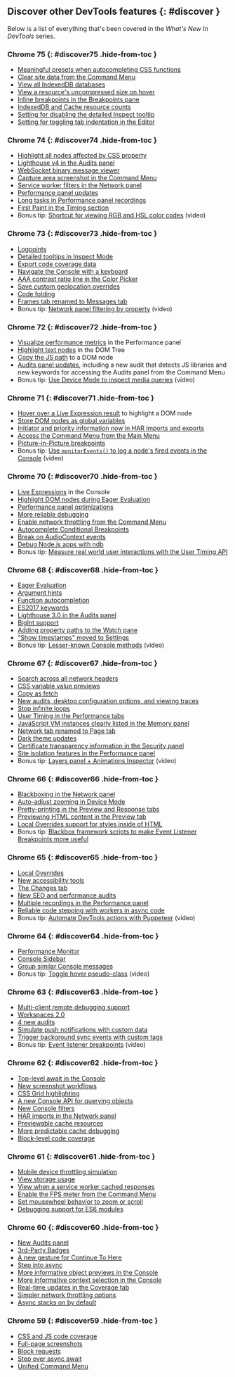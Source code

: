 ## Discover other DevTools features {: #discover }

Below is a list of everything that's been covered in the *What's New In DevTools* series.

### Chrome 75 {: #discover75 .hide-from-toc }

* [Meaningful presets when autocompleting CSS functions](/web/updates/2019/04/devtools#presets)
* [Clear site data from the Command Menu](/web/updates/2019/04/devtools#clear)
* [View all IndexedDB databases](/web/updates/2019/04/devtools#indexeddb)
* [View a resource's uncompressed size on hover](/web/updates/2019/04/devtools#uncompressed)
* [Inline breakpoints in the Breakpoints pane](/web/updates/2019/04/devtools#inline)
* [IndexedDB and Cache resource counts](/web/updates/2019/04/devtools#counts)
* [Setting for disabling the detailed Inspect tooltip](/web/updates/2019/04/devtools#inspect)
* [Setting for toggling tab indentation in the Editor](/web/updates/2019/04/devtools#tab)


### Chrome 74 {: #discover74 .hide-from-toc }

* [Highlight all nodes affected by CSS property](/web/updates/2019/03/devtools#highlight)
* [Lighthouse v4 in the Audits panel](/web/updates/2019/03/devtools#lighthouse)
* [WebSocket binary message viewer](/web/updates/2019/03/devtools#binary)
* [Capture area screenshot in the Command Menu](/web/updates/2019/03/devtools#screenshot)
* [Service worker filters in the Network panel](/web/updates/2019/03/devtools#swfilters)
* [Performance panel updates](/web/updates/2019/03/devtools#perf)
* [Long tasks in Performance panel recordings](/web/updates/2019/03/devtools#longtasks)
* [First Paint in the Timing section](/web/updates/2019/03/devtools#FP)
* Bonus tip: [Shortcut for viewing RGB and HSL color codes](https://youtu.be/I14fXc7sXdU?t=221) (video)

### Chrome 73 {: #discover73 .hide-from-toc }

* [Logpoints](/web/updates/2019/01/devtools#logpoints)
* [Detailed tooltips in Inspect Mode](/web/updates/2019/01/devtools#inspect)
* [Export code coverage data](/web/updates/2019/01/devtools#coverage)
* [Navigate the Console with a keyboard](/web/updates/2019/01/devtools#keyboard)
* [AAA contrast ratio line in the Color Picker](/web/updates/2019/01/devtools#AAA)
* [Save custom geolocation overrides](/web/updates/2019/01/devtools#geolocation)
* [Code folding](/web/updates/2019/01/devtools#folding)
* [Frames tab renamed to Messages tab](/web/updates/2019/01/devtools#messages)
* Bonus tip: [Network panel filtering by property](https://youtu.be/uddZX9ZK6wY?t=338) (video)

### Chrome 72 {: #discover72 .hide-from-toc }

* [Visualize performance metrics](/web/updates/2018/11/devtools#metrics) in the Performance panel
* [Highlight text nodes](/web/updates/2018/11/devtools#highlight) in the DOM Tree
* [Copy the JS path](/web/updates/2018/11/devtools#copy) to a DOM node
* [Audits panel updates](/web/updates/2018/11/devtools#audits), including a new audit
  that detects JS libraries and new keywords for accessing the Audits panel from the Command Menu
* Bonus tip: [Use Device Mode to inspect media queries](https://youtu.be/XVJxlEdB230?t=155) (video)

### Chrome 71 {: #discover71 .hide-from-toc }

* [Hover over a Live Expression result](/web/updates/2018/10/devtools#hover) to highlight a DOM node
* [Store DOM nodes as global variables](/web/updates/2018/10/devtools)
* [Initiator and priority information now in HAR imports and exports](/web/updates/2018/10/devtools)
* [Access the Command Menu from the Main Menu](/web/updates/2018/10/devtools)
* [Picture-in-Picture breakpoints](/web/updates/2018/10/devtools)
* Bonus tip: [Use `monitorEvents()` to log a node's fired events in the 
  Console](https://youtu.be/fJxFZO8OEEs?t=154) (video)

### Chrome 70 {: #discover70 .hide-from-toc }

* [Live Expressions](/web/updates/2018/08/devtools#watch) in the Console
* [Highlight DOM nodes during Eager Evaluation](/web/updates/2018/08/devtools#nodes)
* [Performance panel optimizations](/web/updates/2018/08/devtools#performance)
* [More reliable debugging](/web/updates/2018/08/devtools#debugging)
* [Enable network throttling from the Command Menu](/web/updates/2018/08/devtools#throttling)
* [Autocomplete Conditional Breakpoints](/web/updates/2018/08/devtools#autocomplete)
* [Break on AudioContext events](/web/updates/2018/08/devtools#audiocontext)
* [Debug Node.js apps with ndb](/web/updates/2018/08/devtools#ndb)
* Bonus tip: [Measure real world user interactions with the User Timing API](/web/updates/2018/08/devtools#bonus)

### Chrome 68 {: #discover68 .hide-from-toc }

* [Eager Evaluation](/web/updates/2018/05/devtools#eagerevaluation)
* [Argument hints](/web/updates/2018/05/devtools#hints)
* [Function autocompletion](/web/updates/2018/05/devtools#autocomplete)
* [ES2017 keywords](/web/updates/2018/05/devtools#keywords)
* [Lighthouse 3.0 in the Audits panel](/web/updates/2018/05/devtools#lh3)
* [BigInt support](/web/updates/2018/05/devtools#bigint)
* [Adding property paths to the Watch pane](/web/updates/2018/05/devtools#watch)
* ["Show timestamps" moved to Settings](/web/updates/2018/05/devtools#timestamps)
* Bonus tip: [Lesser-known Console methods](https://youtu.be/br4JZ5qz_20?t=199) (video)

### Chrome 67 {: #discover67 .hide-from-toc }

* [Search across all network headers](/web/updates/2018/04/devtools#network-search)
* [CSS variable value previews](/web/updates/2018/04/devtools#vars)
* [Copy as fetch](/web/updates/2018/04/devtools#fetch)
* [New audits, desktop configuration options, and viewing traces](/web/updates/2018/04/devtools#audits)
* [Stop infinite loops](/web/updates/2018/04/devtools#stop)
* [User Timing in the Performance tabs](/web/updates/2018/04/devtools#tabs)
* [JavaScript VM instances clearly listed in the Memory panel](/web/updates/2018/04/devtools#vm)
* [Network tab renamed to Page tab](/web/updates/2018/04/devtools#page)
* [Dark theme updates](/web/updates/2018/04/devtools#dark)
* [Certificate transparency information in the Security panel](/web/updates/2018/04/devtools#security)
* [Site isolation features in the Performance panel](/web/updates/2018/04/devtools#site-isolation)
* Bonus tip: [Layers panel + Animations Inspector](https://youtu.be/4EdPq9Nw6uI?t=184) (video)

### Chrome 66 {: #discover66 .hide-from-toc }

* [Blackboxing in the Network panel](/web/updates/2018/02/devtools#blackboxing)
* [Auto-adjust zooming in Device Mode](/web/updates/2018/02/devtools#auto-adjust)
* [Pretty-printing in the Preview and Response tabs](/web/updates/2018/02/devtools#pretty-printing)
* [Previewing HTML content in the Preview tab](/web/updates/2018/02/devtools#previews)
* [Local Overrides support for styles inside of HTML](/web/updates/2018/02/devtools#overrides)
* Bonus tip: [Blackbox framework scripts to make Event Listener Breakpoints more useful](/web/updates/2018/02/devtools#tip)

### Chrome 65 {: #discover65 .hide-from-toc }

* [Local Overrides](/web/updates/2018/01/devtools#overrides)
* [New accessibility tools](/web/updates/2018/01/devtools#a11y)
* [The Changes tab](/web/updates/2018/01/devtools#changes)
* [New SEO and performance audits](/web/updates/2018/01/devtools#audits)
* [Multiple recordings in the Performance panel](/web/updates/2018/01/devtools#recordings)
* [Reliable code stepping with workers in async code](/web/updates/2018/01/devtools#stepping)
* Bonus tip: [Automate DevTools actions with Puppeteer](https://youtu.be/D1pV7ermy6w?t=342) (video)

### Chrome 64 {: #discover64 .hide-from-toc }

* [Performance Monitor](/web/updates/2017/11/devtools-release-notes#perf-monitor)
* [Console Sidebar](/web/updates/2017/11/devtools-release-notes#console-sidebar)
* [Group similar Console messages](/web/updates/2017/11/devtools-release-notes#group-similar)
* Bonus tip: [Toggle hover pseudo-class](https://youtu.be/90wNAn05Cf4?t=159) (video)

### Chrome 63 {: #discover63 .hide-from-toc }

* [Multi-client remote debugging support](/web/updates/2017/10/devtools-release-notes#multi-client)
* [Workspaces 2.0](/web/updates/2017/10/devtools-release-notes#workspaces)
* [4 new audits](/web/updates/2017/10/devtools-release-notes#audits)
* [Simulate push notifications with custom data](/web/updates/2017/10/devtools-release-notes#push)
* [Trigger background sync events with custom tags](/web/updates/2017/10/devtools-release-notes#sync)
* Bonus tip: [Event listener breakpoints](https://youtu.be/Eyw_mwbABIQ?t=217) (video)

### Chrome 62 {: #discover62 .hide-from-toc }

* [Top-level await in the Console](/web/updates/2017/08/devtools-release-notes#await)
* [New screenshot workflows](/web/updates/2017/08/devtools-release-notes#screenshots)
* [CSS Grid highlighting](/web/updates/2017/08/devtools-release-notes#css-grid-highlighting)
* [A new Console API for querying objects](/web/updates/2017/08/devtools-release-notes#query-objects)
* [New Console filters](/web/updates/2017/08/devtools-release-notes#console-filters)
* [HAR imports in the Network panel](/web/updates/2017/08/devtools-release-notes#har-imports)
* [Previewable cache resources](/web/updates/2017/08/devtools-release-notes#cache-previews)
* [More predictable cache debugging](/web/updates/2017/08/devtools-release-notes#cache-debugging)
* [Block-level code coverage](/web/updates/2017/08/devtools-release-notes#coverage)

### Chrome 61 {: #discover61 .hide-from-toc }

* [Mobile device throttling simulation](/web/updates/2017/07/devtools-release-notes#throttling)
* [View storage usage](/web/updates/2017/07/devtools-release-notes#storage)
* [View when a service worker cached responses](/web/updates/2017/07/devtools-release-notes#time-cached)
* [Enable the FPS meter from the Command Menu](/web/updates/2017/07/devtools-release-notes#fps-meter)
* [Set mousewheel behavior to zoom or scroll](/web/updates/2017/07/devtools-release-notes#mousewheel)
* [Debugging support for ES6 modules](/web/updates/2017/07/devtools-release-notes#modules)

### Chrome 60 {: #discover60 .hide-from-toc }

* [New Audits panel](/web/updates/2017/05/devtools-release-notes#lighthouse)
* [3rd-Party Badges](/web/updates/2017/05/devtools-release-notes#badges)
* [A new gesture for Continue To Here](/web/updates/2017/05/devtools-release-notes#continue)
* [Step into async](/web/updates/2017/05/devtools-release-notes#step-into-async)
* [More informative object previews in the Console](/web/updates/2017/05/devtools-release-notes#object-previews)
* [More informative context selection in the Console](/web/updates/2017/05/devtools-release-notes#context)
* [Real-time updates in the Coverage tab](/web/updates/2017/05/devtools-release-notes#coverage)
* [Simpler network throttling options](/web/updates/2017/05/devtools-release-notes#network-throttling)
* [Async stacks on by default](/web/updates/2017/05/devtools-release-notes#async-stacks)

### Chrome 59 {: #discover59 .hide-from-toc }

* [CSS and JS code coverage](/web/updates/2017/04/devtools-release-notes#coverage)
* [Full-page screenshots](/web/updates/2017/04/devtools-release-notes#screenshots)
* [Block requests](/web/updates/2017/04/devtools-release-notes#block-requests)
* [Step over async await](/web/updates/2017/04/devtools-release-notes#async)
* [Unified Command Menu](/web/updates/2017/04/devtools-release-notes#command-menu)
